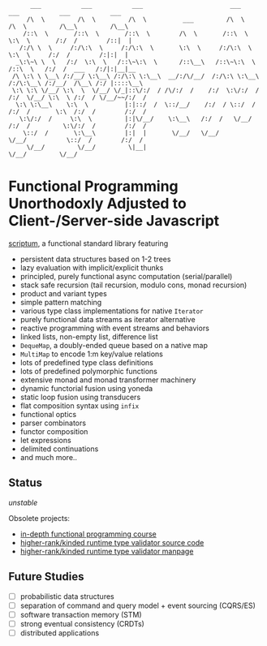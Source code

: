 ```
      ___           ___           ___                        ___          ___           ___           ___     
     /\  \         /\  \         /\  \          ___         /\  \        /\  \         /\__\         /\__\    
    /::\  \       /::\  \       /::\  \        /\  \       /::\  \       \:\  \       /:/  /        /::|  |   
   /:/\ \  \     /:/\:\  \     /:/\:\  \       \:\  \     /:/\:\  \       \:\  \     /:/  /        /:|:|  |   
  _\:\~\ \  \   /:/  \:\  \   /::\~\:\  \      /::\__\   /::\~\:\  \      /::\  \   /:/  /  ___   /:/|:|__|__ 
 /\ \:\ \ \__\ /:/__/ \:\__\ /:/\:\ \:\__\  __/:/\/__/  /:/\:\ \:\__\    /:/\:\__\ /:/__/  /\__\ /:/ |::::\__\
 \:\ \:\ \/__/ \:\  \  \/__/ \/_|::\/:/  / /\/:/  /    /:/  \:\/:/  /   /:/  \/__/ \:\  \ /:/  / \/__/~~/:/  /
  \:\ \:\__\    \:\  \          |:|::/  /  \::/__/    /:/  / \::/  /   /:/  /       \:\  /:/  /        /:/  / 
   \:\/:/  /     \:\  \         |:|\/__/    \:\__\   /:/  /   \/__/   /:/  /         \:\/:/  /        /:/  /  
    \::/  /       \:\__\        |:|  |       \/__/   \/__/            \/__/           \::/  /        /:/  /   
     \/__/         \/__/         \|__|                                                 \/__/         \/__/    
```                                   


# Functional Programming Unorthodoxly Adjusted to Client-/Server-side Javascript

[scriptum](https://github.com/kongware/scriptum/blob/master/scriptum.js), a functional standard library featuring

* persistent data structures based on 1-2 trees
* lazy evaluation with implicit/explicit thunks
* principled, purely functional async computation (serial/parallel)
* stack safe recursion (tail recursion, modulo cons, monad recursion)
* product and variant types
* simple pattern matching
* various type class implementations for native `Iterator`
* purely functional data streams as iterator alternative
* reactive programming with event streams and behaviors
* linked lists, non-empty list, difference list
* `DequeMap`, a doubly-ended queue based on a native map
* `MultiMap` to encode 1:m key/value relations
* lots of predefined type class definitions
* lots of predefined polymorphic functions
* extensive monad and monad transformer machinery
* dynamic functorial fusion using yoneda
* static loop fusion using transducers
* flat composition syntax using `infix`
* functional optics
* parser combinators
* functor composition
* let expressions
* delimited continuations
* and much more..

## Status

_unstable_

Obsolete projects:

* [in-depth functional programming course](https://github.com/kongware/scriptum/blob/7172eb77cbd494938eb3ded6ab402ee81bd23555/course/ch-001.md)
* [higher-rank/kinded runtime type validator source code](https://github.com/kongware/scriptum/blob/master/src/validator.js)
* [higher-rank/kinded runtime type validator manpage](https://github.com/kongware/scriptum/blob/7172eb77cbd494938eb3ded6ab402ee81bd23555/validator.md)

## Future Studies

- [ ] probabilistic data structures
- [ ] separation of command and query model + event sourcing (CQRS/ES)
- [ ] software transaction memory (STM) 
- [ ] strong eventual consistency (CRDTs)
- [ ] distributed applications
